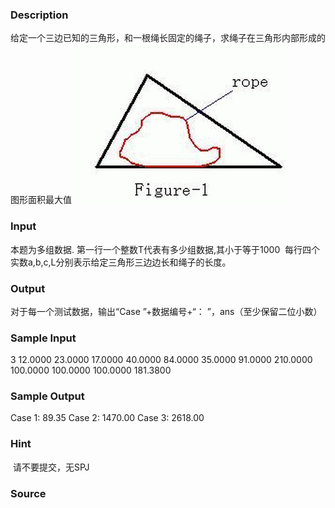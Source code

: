 
### Description
给定一个三边已知的三角形，和一根绳长固定的绳子，求绳子在三角形内部形成的图形面积最大值
![](/JudgeOnline/upload/201708/aa.png)
### Input
本题为多组数据. 第一行一个整数T代表有多少组数据,其小于等于1000 
每行四个实数a,b,c,L分别表示给定三角形三边边长和绳子的长度。
### Output
对于每一个测试数据，输出“Case ”+数据编号+“： ”，ans（至少保留二位小数）
### Sample Input
3
12.0000 23.0000 17.0000 40.0000
84.0000 35.0000 91.0000 210.0000
100.0000 100.0000 100.0000 181.3800
### Sample Output
Case 1: 89.35
Case 2: 1470.00
Case 3: 2618.00
### Hint
 请不要提交，无SPJ
### Source
